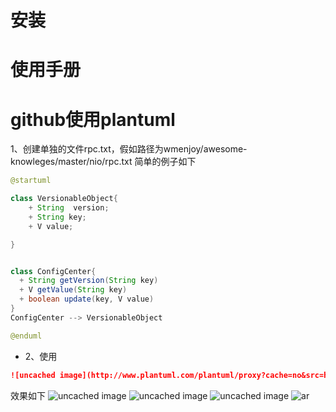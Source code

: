 # 安装
# 使用手册

# github使用plantuml
1、创建单独的文件rpc.txt，假如路径为wmenjoy/awesome-knowleges/master/nio/rpc.txt 简单的例子如下
```java
@startuml

class VersionableObject{
    + String  version;
    + String key;
    + V value;

}


class ConfigCenter{
  + String getVersion(String key)
  + V getValue(String key)
  + boolean update(key, V value)
}
ConfigCenter --> VersionableObject

@enduml
```
* 2、使用
``` md
![uncached image](http://www.plantuml.com/plantuml/proxy?cache=no&src=https://raw.githubusercontent.com/wmenjoy/awesome-knowleges/master/nio/rpc.txt)
```
效果如下
![uncached image](http://www.plantuml.com/plantuml/proxy?cache=no&src=https://raw.githubusercontent.com/wmenjoy/awesome-knowleges/master/nio/rpc.txt)
![uncached image](http://www.plantuml.com/plantuml/proxy?cache=no&src=https://raw.githubusercontent.com/wmenjoy/awesome-knowleges/master/howtowrite/test-network.txt)
![uncached image](http://www.plantuml.com/plantuml/proxy?cache=no&src=https://raw.githubusercontent.com/wmenjoy/awesome-knowleges/master/howtowrite/json.txt)
![ar](http://www.plantuml.com/plantuml/proxy?cache=no&src=https://raw.githubusercontent.com/wmenjoy/awesome-knowleges/master/howtowrite/a.txt)


